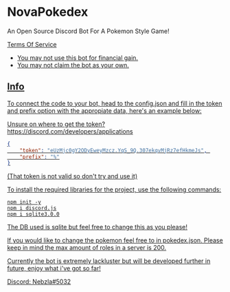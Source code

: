 <h1>NovaPokedex</h1>
An Open Source Discord Bot For A Pokemon Style Game!


<u>Terms Of Service<u>
- You may not use this bot for financial gain.
- You may not claim the bot as your own.
  
  
<h2>Info</h2>

  
To connect the code to your bot, head to the config.json and fill in the token and prefix option with the appropiate data, here's an example below:

Unsure on where to get the token? https://discord.com/developers/applications
```json
{
    "token": "eUzMjc0gY2ODyEweyMzcz.YqS_9Q.307ekqvMjRz7efHkmeJs", 
    "prefix": "%"
}
```
(That token is not valid so don't try and use it)
  
To install the required libraries for the project, use the following commands:
```
npm init -y
npm i discord.js
npm i sqlite3.0.0
```
The DB used is sqlite but feel free to change this as you please!
  
If you would like to change the pokemon feel free to in pokedex.json. Please keep in mind the max amount of roles in a server is 200.
  
Currently the bot is extremely lackluster but will be developed further in future, enjoy what i've got so far!

Discord: Nebzla#5032

